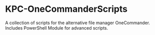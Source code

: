 # KPC-OneCommanderScripts
A collection of scripts for the alternative file manager OneCommander. Includes PowerShell Module for advanced scripts.

